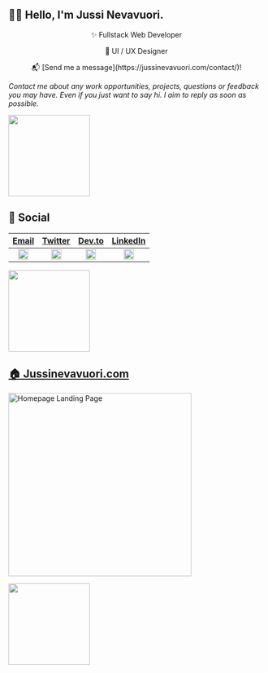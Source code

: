 ## 👋🏻 Hello, I'm Jussi Nevavuori.

<p align="center">
✨ Fullstack Web Developer
</p>

<p align="center">
🎨 UI / UX Designer
</p>

<p align="center">
📬 [Send me a message](https://jussinevavuori.com/contact/)! 
</p>

_Contact me about any work opportunities, projects, questions or feedback you may have. Even if you just want to say hi. I aim to reply as soon as possible._

<img src="#" alt="" height="160">

## 📱 Social

[Email](mailto:jussi@nevavuori.fi) | [Twitter](https://twitter.com/jussinevavuori) | [Dev.to](https://dev.to/jussinevavuori) | [LinkedIn](https://www.linkedin.com/in/jussinevavuori/)
:------:|:------:|:------:|:--------:
[<img alt="Gmail logo" src="https://upload.wikimedia.org/wikipedia/commons/thumb/7/7e/Gmail_icon_%282020%29.svg/200px-Gmail_icon_%282020%29.svg.png" height="20" />](mailto:jussi@nevavuori.fi) |[<img alt="Twitter logo" src="https://upload.wikimedia.org/wikipedia/commons/thumb/4/4f/Twitter-logo.svg/200px-Twitter-logo.svg.png" height="20" />](https://twitter.com/jussinevavuori) | [<img alt="DevTo logo" src="https://dev-to-uploads.s3.amazonaws.com/uploads/logos/resized_logo_UQww2soKuUsjaOGNB38o.png" height="20" />](https://dev.to/jussinevavuori) | [<img alt="LinkedIn logo" src="https://content.linkedin.com/content/dam/me/business/en-us/amp/brand-site/v2/bg/LI-Bug.svg.original.svg" height="20" />](https://www.linkedin.com/in/jussinevavuori/)

<img src="#" alt="" height="160">

## [🏠 Jussinevavuori.com](https://jussinevavuori.com/)

[<img width="360" alt="Homepage Landing Page" src="https://jussinevavuori.com/api/ogimage?path=/">](https://jussinevavuori.com/)

<img src="#" alt="" height="160">
